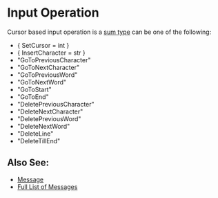 # Input Operation

Cursor based input operation is a [sum type][3] can be one of the following:

- { SetCursor = int }
- { InsertCharacter = str }
- "GoToPreviousCharacter"
- "GoToNextCharacter"
- "GoToPreviousWord"
- "GoToNextWord"
- "GoToStart"
- "GoToEnd"
- "DeletePreviousCharacter"
- "DeleteNextCharacter"
- "DeletePreviousWord"
- "DeleteNextWord"
- "DeleteLine"
- "DeleteTillEnd"

## Also See:

- [Message][1]
- [Full List of Messages][2]

[1]: message.md
[2]: messages.md
[3]: sum-type.md

